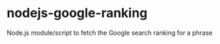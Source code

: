 nodejs-google-ranking
=====================

Node.js module/script to fetch the Google search ranking for a phrase